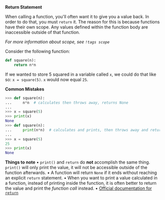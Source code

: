 **Return Statement**

When calling a function, you'll often want it to give you a value back. In order to do that, you must `return` it. The reason for this is because functions have their own scope. Any values defined within the function body are inaccessible outside of that function.

*For more information about scope, see `!tags scope`*

Consider the following function:
```py
def square(n):
    return n*n
```
If we wanted to store 5 squared in a variable called `x`, we could do that like so:
`x = square(5)`. `x` would now equal `25`.

**Common Mistakes**
```py
>>> def square(n):
...     n*n  # calculates then throws away, returns None
... 
>>> x = square(5)
>>> print(x)
None
>>> def square(n):
...     print(n*n)  # calculates and prints, then throws away and returns None
... 
>>> x = square(5)
25
>>> print(x)
None
```
**Things to note**
• `print()` and `return` do **not** accomplish the same thing. `print()` will only print the value, it will not be accessible outside of the function afterwards.
• A function will return `None` if it ends without reaching an explicit `return` statement.
• When you want to print a value calculated in a function, instead of printing inside the function, it is often better to return the value and print the *function call* instead.
• [Official documentation for `return`](https://docs.python.org/3/reference/simple_stmts.html#the-return-statement)